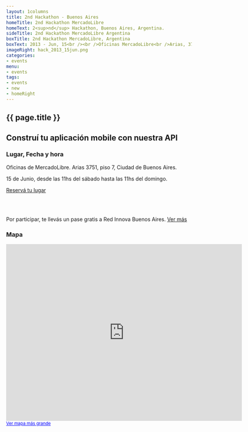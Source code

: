 ```yaml
---
layout: 1columns
title: 2nd Hackathon - Buenos Aires
homeTitle: 2nd Hackathon MercadoLibre
homeText: 2<sup>nd</sup> Hackathon, Buenos Aires, Argentina.
sideTitle: 2nd Hackathon MercadoLibre Argentina
boxTitle: 2nd Hackathon MercadoLibre, Argentina
boxText: 2013 - Jun, 15<br /><br />Oficinas MercadoLibre<br />Arias, 3751 - Piso 7<br />Buenos Aires,<br />Argentina
imageRight: hack_2013_15jun.png
categories:
- events
menu:
- events
tags:
- events
- new
- homeRight
---
```



<section class="main main-content">
    <h1>{{ page.title }}</h1>

<h2 id="mercadopago">Construí tu aplicación mobile con nuestra API </h2>

<h3>Lugar, Fecha y hora</h3>
<p>Oficinas de MercadoLibre. Arias 3751, piso 7, Ciudad de Buenos Aires.</p>
<p>15 de Junio, desde las 11hs del sábado hasta las 11hs del domingo.</p>

<a href="https://eventioz.com.ar/events/hackaton-mercadolibre-redinnova/registrations/new" class="ch-btn">Reservá tu lugar</a>

<br /><br />
<p>Por participar, te llevás un pase gratis a Red Innova Buenos Aires. <a href="http://www.redinnova.com/buenos-aires/en/">Ver más</a></p>

<h3>Mapa</h3>
<p>
<iframe width="640" height="480" frameborder="0" scrolling="no" marginheight="0" marginwidth="0" src="https://maps.google.com.ar/maps?f=q&amp;source=s_q&amp;hl=es-419&amp;geocode=&amp;q=Arias+3751,+Buenos+Aires&amp;aq=0&amp;oq=Arias+3751&amp;sll=-38.341656,-63.28125&amp;sspn=37.365143,80.859375&amp;ie=UTF8&amp;hq=&amp;hnear=Arias+3751,+Saavedra,+Buenos+Aires&amp;t=m&amp;ll=-34.547534,-58.486297&amp;spn=0.008483,0.013733&amp;z=16&amp;iwloc=A&amp;output=embed"></iframe><br /><small><a href="https://maps.google.com.ar/maps?f=q&amp;source=embed&amp;hl=es-419&amp;geocode=&amp;q=Arias+3751,+Buenos+Aires&amp;aq=0&amp;oq=Arias+3751&amp;sll=-38.341656,-63.28125&amp;sspn=37.365143,80.859375&amp;ie=UTF8&amp;hq=&amp;hnear=Arias+3751,+Saavedra,+Buenos+Aires&amp;t=m&amp;ll=-34.547534,-58.486297&amp;spn=0.008483,0.013733&amp;z=16&amp;iwloc=A" style="color:#0000FF;text-align:left">Ver mapa más grande</a></small>
</p>
</section>
